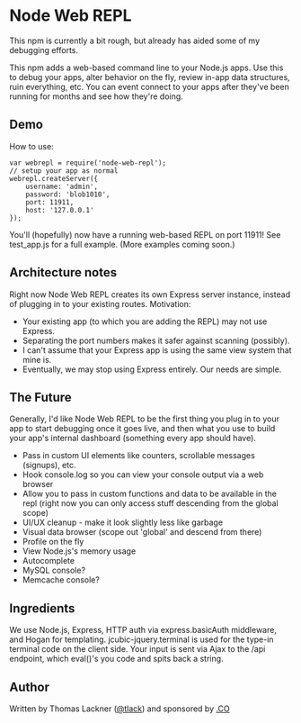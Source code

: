 Node Web REPL
=============

This npm is currently a bit rough, but already has aided some of my debugging
efforts.

This npm adds a web-based command line to your Node.js apps. Use this to debug
your apps, alter behavior on the fly, review in-app data structures, ruin
everything, etc. You can event connect to your apps after they've been running
for months and see how they're doing.

Demo
----

How to use:

	var webrepl = require('node-web-repl');
	// setup your app as normal
	webrepl.createServer({
		username: 'admin',
		password: 'blob1010',
		port: 11911,
		host: '127.0.0.1'
	});

You'll (hopefully) now have a running web-based REPL on port 11911! See
test_app.js for a full example. (More examples coming soon.)

Architecture notes
------------------

Right now Node Web REPL creates its own Express server instance, instead of
plugging in to your existing routes. Motivation:

* Your existing app (to which you are adding the REPL) may not use Express.
* Separating the port numbers makes it safer against scanning (possibly).
* I can't assume that your Express app is using the same view system that
  mine is.
* Eventually, we may stop using Express entirely. Our needs are simple.

The Future
----------

Generally, I'd like Node Web REPL to be the first thing you plug in to your app
to start debugging once it goes live, and then what you use to build your app's
internal dashboard (something every app should have).

* Pass in custom UI elements like counters, scrollable messages (signups), etc.
* Hook console.log so you can view your console output via a web browser
* Allow you to pass in custom functions and data to be available in the repl
(right now you can only access stuff descending from the global scope)
* UI/UX cleanup - make it look slightly less like garbage
* Visual data browser (scope out 'global' and descend from there)
* Profile on the fly
* View Node.js's memory usage
* Autocomplete
* MySQL console?
* Memcache console?

Ingredients
-----------

We use Node.js, Express, HTTP auth via express.basicAuth middleware, and Hogan
for templating. jcubic-jquery.terminal is used for the type-in terminal code
on the client side. Your input is sent via Ajax to the /api endpoint, which 
eval()'s you code and spits back a string.

Author
------

Written by Thomas Lackner ([@tlack](http://twitter.com/tlack)) and sponsored
by [.CO](http://go.co)

